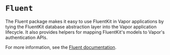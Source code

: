 # ``Fluent``

The Fluent package makes it easy to use FluentKit in Vapor applications by tying the FluentKit database abstraction layer into the Vapor application lifecycle. It also provides helpers for mapping FluentKit's models to Vapor's authentication APIs.

For more information, see the [Fluent documentation](https://docs.vapor.codes/fluent/overview/).
